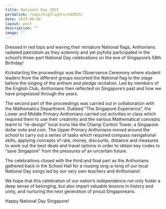 ```yaml
---
title: National Day 2023
permalink: /saps/highlights/nd2023/
date: 2023-08-08
layout: post
description: ""
image: ""
---
```

Dressed in red tops and waving their miniature National flags, Anthonians radiated patriotism as they solemnly and yet joyfully participated in the school’s three-part National Day celebrations on the eve of Singapore’s 58th Birthday!  
  
Kickstarting the proceedings was the Observance Ceremony where student leaders from the different groups escorted the National flag to the stage before the singing of the anthem and pledge recitation. Led by members of the English Club, Anthonians then reflected on Singapore’s past and how we have progressed through the years.  
  
The second part of the proceedings was carried out in collaboration with the Mathematics Department. Dubbed “The Singapore Experience”, the Lower and Middle Primary Anthonians carried out activities in class which required them to use their creativity and the various Mathematical concepts learnt to “re-design” local icons like the Changi Control Tower, a Singapore dollar note and coin. The Upper Primary Anthonians moved around the school to carry out a series of tasks which required compass navigational skills, applying concepts of rate, money, discounts, distance and measures to work out the best deals and travel options in order to obtain key codes to “save Singapore” from the pressures of an uncertain future.  
  
The celebrations closed with the third and final part as the Anthonians gathered back in the School Hall for a rousing sing-a-long of our local National Day songs led by our very own teachers and Anthonians!  
  
We hope that this celebration of our nation’s independence not only foster a deep sense of belonging, but also impart valuable lessons in history and unity, and nurturing the next generation of proud Singaporeans.  
  
Happy National Day Singapore!

